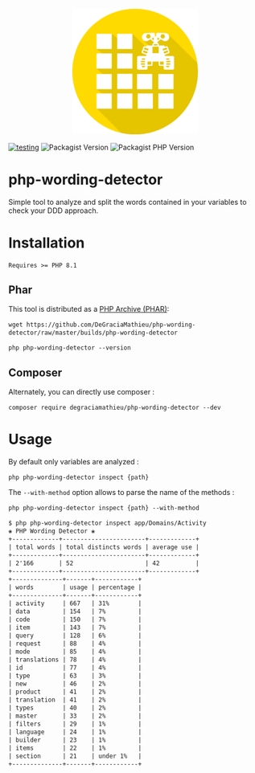 <p align="center">
<img src="https://github.com/DeGraciaMathieu/php-smelly-code-detector/blob/master/arts/robot.png" width="250">
</p>

[![testing](https://github.com/DeGraciaMathieu/php-wording-detector/actions/workflows/phpunit.yml/badge.svg)](https://github.com/DeGraciaMathieu/php-wording-detector/actions/workflows/phpunit.yml)
![Packagist Version](https://img.shields.io/packagist/v/degraciamathieu/php-wording-detector)
![Packagist PHP Version](https://img.shields.io/packagist/dependency-v/degraciamathieu/php-wording-detector/php)

# php-wording-detector

Simple tool to analyze and split the words contained in your variables to check your DDD approach.

# Installation

```
Requires >= PHP 8.1
```

## Phar
This tool is distributed as a [PHP Archive (PHAR)](https://www.php.net/phar):

```
wget https://github.com/DeGraciaMathieu/php-wording-detector/raw/master/builds/php-wording-detector
```

```
php php-wording-detector --version
```

## Composer
Alternately, you can directly use composer :

```
composer require degraciamathieu/php-wording-detector --dev
```
# Usage

By default only variables are analyzed :

```
php php-wording-detector inspect {path}
```

The `--with-method` option allows to parse the name of the methods :

```
php php-wording-detector inspect {path} --with-method
```

```
$ php php-wording-detector inspect app/Domains/Activity
❀ PHP Wording Detector ❀
+-------------+-----------------------+-------------+
| total words | total distincts words | average use |
+-------------+-----------------------+-------------+
| 2'166       | 52                    | 42          |
+-------------+-----------------------+-------------+
+--------------+-------+------------+
| words        | usage | percentage |
+--------------+-------+------------+
| activity     | 667   | 31%        |
| data         | 154   | 7%         |
| code         | 150   | 7%         |
| item         | 143   | 7%         |
| query        | 128   | 6%         |
| request      | 88    | 4%         |
| mode         | 85    | 4%         |
| translations | 78    | 4%         |
| id           | 77    | 4%         |
| type         | 63    | 3%         |
| new          | 46    | 2%         |
| product      | 41    | 2%         |
| translation  | 41    | 2%         |
| types        | 40    | 2%         |
| master       | 33    | 2%         |
| filters      | 29    | 1%         |
| language     | 24    | 1%         |
| builder      | 23    | 1%         |
| items        | 22    | 1%         |
| section      | 21    | under 1%   |
+--------------+-------+------------+
```
